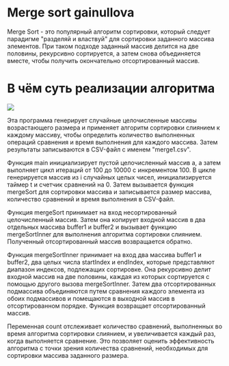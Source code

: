 # Merge sort  gainullova    
Merge Sort - это популярный алгоритм сортировки, который следует парадигме "разделяй и властвуй" для сортировки заданного массива элементов. При таком подходе заданный массив делится на две половины, рекурсивно сортируется, а затем снова объединяется вместе, чтобы получить окончательно отсортированный массив.

# В чём суть реализации алгоритма

![](../../../../../../../../SemestrWork/Merge-sort-example-300px.gif)

Эта программа генерирует случайные целочисленные массивы возрастающего размера и применяет алгоритм сортировки слиянием к каждому массиву, чтобы определить количество выполненных операций сравнения и время выполнения для каждого массива. Затем результаты записываются в CSV-файл с именем "merge1.csv".

Функция main инициализирует пустой целочисленный массив a, а затем выполняет цикл итераций от 100 до 10000 с инкрементом 100. В цикле генерируется массив из i случайных целых чисел, инициализируется таймер t и счетчик сравнений на 0. Затем вызывается функция mergeSort для сортировки массива и записывается размер массива, количество сравнений и время выполнения в CSV-файл.

Функция mergeSort принимает на вход несортированный целочисленный массив. Затем она копирует входной массив в два отдельных массива buffer1 и buffer2 и вызывает функцию mergeSortInner для выполнения алгоритма сортировки слиянием. Полученный отсортированный массив возвращается обратно.

Функция mergeSortInner принимает на вход два массива buffer1 и buffer2, два целых числа startIndex и endIndex, которые представляют диапазон индексов, подлежащих сортировке. Она рекурсивно делит входной массив на две половины, каждая из которых сортируется с помощью другого вызова mergeSortInner. Затем два отсортированных подмассива объединяются путем сравнения каждого элемента из обоих подмассивов и помещаются в выходной массив в отсортированном порядке. Функция возвращает отсортированный массив.

Переменная count отслеживает количество сравнений, выполненных во время алгоритма сортировки слиянием, и увеличивается каждый раз, когда выполняется сравнение. Это позволяет оценить эффективность алгоритма с точки зрения количества сравнений, необходимых для сортировки массива заданного размера.
